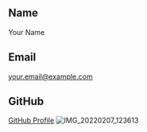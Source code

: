 <!-- contact-cards/template.md -->

## Name
Your Name

## Email
your.email@example.com

## GitHub
[GitHub Profile](https://github.com/your-username)
![IMG_20220207_123613](https://github.com/w4dd325/let-me-speak/assets/86320001/dea60a5c-9564-4a1c-8db1-1054c152a293)
